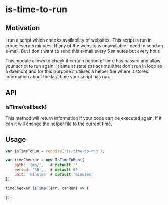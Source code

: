 # is-time-to-run

## Motivation
I run a script which checks availability of websites. This script is run in crone every 5 minutes. If any of the website is unavailable I need to send an e-mail. But I don't want to send this e-mail every 5 minutes but every hour.

This module allows to check if certain period of time has passed and allow your script to run again. It aims at stateless scripts (that don't run in loop as a daemon) and for this purpose it utilises a helper file where it stores information about the last time your script has run. 

## API
### isTime(callback)
This method will return information if your code can be executed again. If it can it will change the helper file to the current time.

## Usage

```javascript
var IsTimeToRun = require('is-time-to-run');

var timeChecker = new IsTimeToRun({
    path: 'tmp/',   # default ''
    period: '30',   # default 60
    unit: 'minutes' # default 'minutes'
});

timeChecker.isTime((err, canRun) => {
    
});
```
